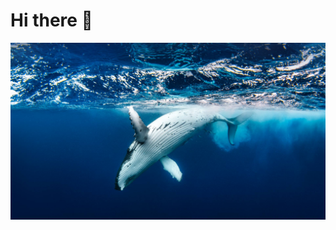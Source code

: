 #  Hi there 👋



![](https://raw.githubusercontent.com/ahKevinXy/ahKevinXy.github.io/gh-pages/img/home.jpg)
